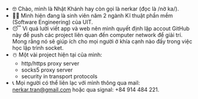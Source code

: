 - 🤓 Chào, mình là Nhật Khánh hay còn gọi là nerkar (đọc là /nờ ka/).
- 🧑‍💻 Mình hiện đang là sinh viên năm 2 ngành Kĩ thuật phần mềm (Software Engineering) của UIT.
- 😴 Vì quá lười viết app và web nên mình quyết định lập accout GitHub này để push các project liên quan đến computer network để giải trí. Mong rằng nó sẽ giúp ích cho mọi người ở khía cạnh nào đấy trong việc học lập trình socket.
- ☃️ Một vài project hiện tại của mình:
  - http/https proxy server
  - socks5 proxy server
  - security in transport protocols
- 📞 Mọi người có thể liên lạc với mình thông qua mail: nerkar.tran@gmail.com hoặc qua signal: +84 914 484 221.
